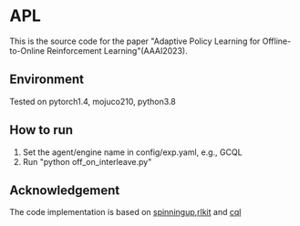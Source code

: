 # APL

This is the source code for the paper "Adaptive Policy Learning for Offline-to-Online Reinforcement Learning"(AAAI2023). 

## Environment
Tested on pytorch1.4, mojuco210, python3.8

## How to run
1. Set the agent/engine name in config/exp.yaml, e.g., GCQL
2. Run "python off_on_interleave.py"

## Acknowledgement
The code implementation is based on [spinningup](https://github.com/openai/spinningup/tree/master),[rlkit](https://github.com/rail-berkeley/rlkit) and [cql](https://github.com/aviralkumar2907/CQL/tree/master)


